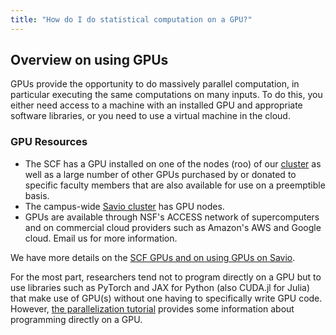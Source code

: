 ```yaml
---
title: "How do I do statistical computation on a GPU?"
---
```

## Overview on using GPUs

GPUs provide the opportunity to do massively parallel computation, in
particular executing the same computations on many inputs. To do this,
you either need access to a machine with an installed GPU and
appropriate software libraries, or you need to use a virtual machine in
the cloud.

### GPU Resources

- The SCF has a GPU installed on one of the nodes (roo) of our
  [cluster](/servers/cluster) as well as a large number of
  other GPUs purchased by or donated to specific faculty members that
  are also available for use on a preemptible basis.
- The campus-wide [Savio
  cluster](http://research-it.berkeley.edu/services/high-performance-computing)
  has GPU nodes.
- GPUs are available through NSF's ACCESS network of supercomputers and
  on commercial cloud providers such as Amazon's AWS and Google cloud.
  Email us for more information.

We have more details on the [SCF GPUs and on using GPUs on Savio](/servers/gpu).

For the most part, researchers tend not to program directly on a GPU but
to use libraries such as PyTorch and JAX for Python (also CUDA.jl for
Julia) that make use of GPU(s) without one having to specifically write
GPU code. However, [the parallelization
tutorial](https://computing.stat.berkeley.edu/tutorial-parallelization)
provides some information about programming directly on a GPU.
